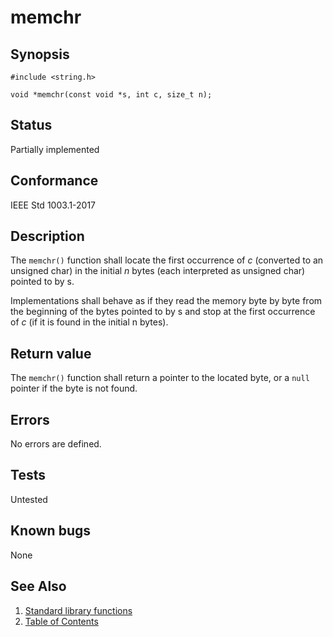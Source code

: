 # memchr

## Synopsis

`#include <string.h>`

`void *memchr(const void *s, int c, size_t n);`

## Status

Partially implemented

## Conformance

IEEE Std 1003.1-2017

## Description

The `memchr()` function shall locate the first occurrence of _c_ (converted to an unsigned char) in the initial _n_
bytes (each interpreted as unsigned char) pointed to by s.

Implementations shall behave as if they read the memory byte by byte from the beginning of the bytes pointed to by s
and stop at the first occurrence of _c_ (if it is found in the initial n bytes).

## Return value

The `memchr()` function shall return a pointer to the located byte, or a `null` pointer if the byte is not found.

## Errors

No errors are defined.

## Tests

Untested

## Known bugs

None

## See Also

1. [Standard library functions](../index.md)
2. [Table of Contents](../../../index.md)
